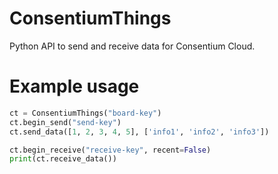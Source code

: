 # ConsentiumThings
Python API to send and receive data for Consentium Cloud.

# Example usage

```python
ct = ConsentiumThings("board-key")
ct.begin_send("send-key")
ct.send_data([1, 2, 3, 4, 5], ['info1', 'info2', 'info3'])

ct.begin_receive("receive-key", recent=False)
print(ct.receive_data())
```
